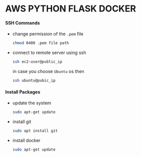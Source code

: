 # AWS PYTHON FLASK DOCKER

#### SSH Commands
* change permission of the `.pem` file
    ```bash
    chmod 0400 .pem file path
    ``` 
* connect to remote server using ssh
    ```bash
    ssh ec2-user@public_ip
    ```
    in case you choose `Ubuntu` os then
    ```bash
    ssh ubuntu@pubic_ip
    ```

#### Install Packages
* update the system
    ```bash
    sudo apt-get update
    ```
* install git
    ```bash
    sudo apt install git
    ```
* install docker
    ```bash
    sudo apt-get update
    


